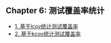 ## Chapter 6: 测试覆盖率统计

- [1. 基于lcov统计测试覆盖率](recipe-01/README.md)
- [2. 基于kcov统计测试覆盖率](recipe-02/README.md)

